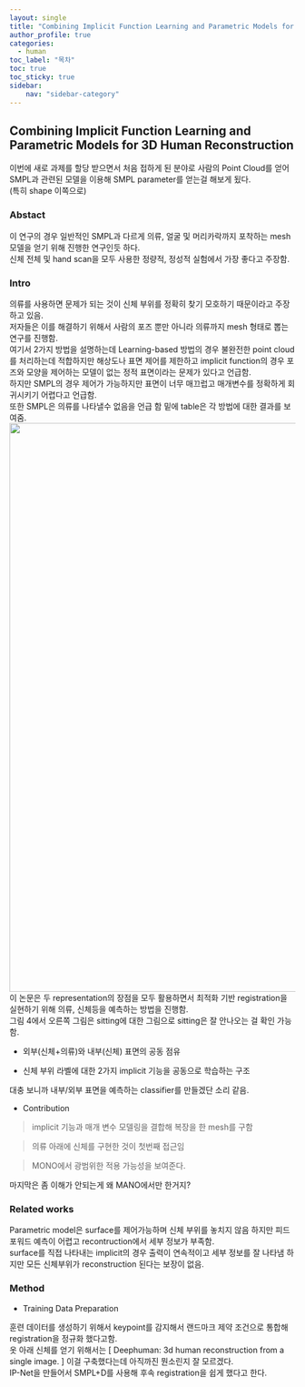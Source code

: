 ```yaml
---
layout: single
title: "Combining Implicit Function Learning and Parametric Models for 3D Human Reconstruction 정리"
author_profile: true
categories:
  - human
toc_label: "목차"
toc: true
toc_sticky: true
sidebar:
    nav: "sidebar-category"
---
```



## Combining Implicit Function Learning and Parametric Models for 3D Human Reconstruction

이번에 새로 과제를 할당 받으면서 처음 접하게 된 분야로 사람의 Point Cloud를 얻어 SMPL과 관련된 모델을 이용해 SMPL parameter를 얻는걸 해보게 됬다.  
(특히 shape 이쪽으로)

### Abstact

이 연구의 경우 일반적인 SMPL과 다르게 의류, 얼굴 및 머리카락까지 포착하는 mesh 모델을 얻기 위해 진행한 연구인듯 하다.  
신체 전체 및 hand scan을 모두 사용한 정량적, 정성적 실험에서 가장 좋다고 주장함.

### Intro

의류를 사용하면 문제가 되는 것이 신체 부위를 정확히 찾기 모호하기 때문이라고 주장하고 있음.  
저자들은 이를 해결하기 위해서 사람의 포즈 뿐만 아니라 의류까지 mesh 형태로 뽑는 연구를 진행함.  
여기서 2가지 방법을 설명하는데 Learning-based 방법의 경우 불완전한 point cloud를 처리하는데 적합하지만 해상도나 표면 제어를 제한하고 implicit function의 경우 포즈와 모양을 제어하는 모델이 없는 정적 표면이라는 문제가 있다고 언급함.  
하지만 SMPL의 경우 제어가 가능하지만 표면이 너무 매끄럽고 매개변수를 정확하게 회귀시키기 어렵다고 언급함.  
또한 SMPL은 의류를 나타낼수 없음을 언급 함 밑에 table은 각 방법에 대한 결과를 보여줌.  
<img src="../post_images/table1.png" width="1000px"  title="table1" alt=""/>  
이 논문은 두 representation의 장점을 모두 활용하면서 최적화 기반 registration을 실현하기 위해 의류, 신체등을 예측하는 방법을 진행함.  
그림 4에서 오른쪽 그림은 sitting에 대한 그림으로 sitting은 잘 안나오는 걸 확인 가능함.

* 외부(신체+의류)와 내부(신체) 표면의 공동 점유

* 신체 부위 라벨에 대한 2가지 implicit 기능을 공동으로 학습하는 구조

대충 보니까 내부/외부 표면을 예측하는 classifier를 만들겠단 소리 같음.  
* Contribution

> implicit 기능과 매개 변수 모델링을 결합해 복장을 한 mesh를 구함  

> 의류 아래에 신체를 구현한 것이 첫번째 접근임

> MONO에서 광범위한 적용 가능성을 보여준다.  

마지막은 좀 이해가 안되는게 왜 MANO에서만 한거지?

### Related works
Parametric model은 surface를 제어가능하며 신체 부위를 놓치지 않음 하지만 피드 포워드 예측이 어렵고 recontruction에서 세부 정보가 부족함.  
surface를 직접 나타내는 implicit의 경우 출력이 연속적이고 세부 정보를 잘 나타냄 하지만 모든 신체부위가 reconstruction 된다는 보장이 없음.  

### Method

* Training Data Preparation  

훈련 데이터를 생성하기 위해서 keypoint를 감지해서 랜드마크 제약 조건으로 통합해 registration을 정규화 했다고함.  
옷 아래 신체를 얻기 위해서는 [ Deephuman: 3d human reconstruction from a single image. ] 이걸 구축했다는데 아직까진 뭔소린지 잘 모르겠다.  
IP-Net을 만들어서 SMPL+D를 사용해 후속 registration을 쉽게 했다고 한다.
